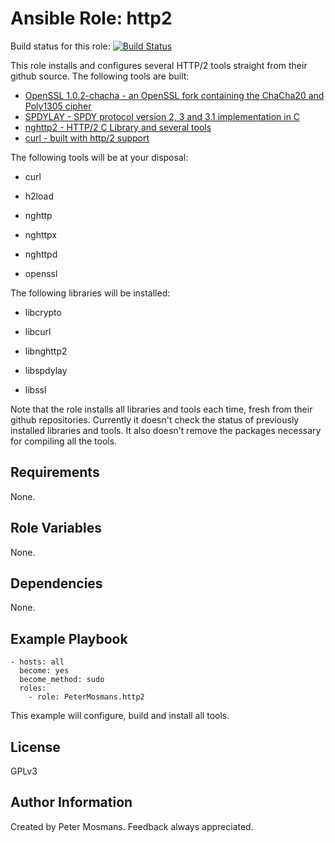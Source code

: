 Ansible Role: http2
===================


Build status for this role: [![Build Status](https://travis-ci.org/PeterMosmans/ansible-role-http2.svg)](https://travis-ci.org/PeterMosmans/ansible-role-http2)


This role installs and configures several HTTP/2 tools straight from their github source. The following tools are built:
* [OpenSSL 1.0.2-chacha - an OpenSSL fork containing the ChaCha20 and Poly1305 cipher](https://github.com/PeterMosmans/openssl)
* [SPDYLAY - SPDY protocol version 2, 3 and 3.1 implementation in C](https://github.com/tatsuhiro-t/spdylay)
* [nghttp2 - HTTP/2 C Library and several tools](https://github.com/tatsuhiro-t/nghttp2)
* [curl - built with http/2 support](https://github.com/bagder/curl)

The following tools will be at your disposal:
* curl

* h2load

* nghttp

* nghttpx

* nghttpd

* openssl

The following libraries will be installed:
* libcrypto

* libcurl

* libnghttp2

* libspdylay

* libssl



Note that the role installs all libraries and tools each time, fresh from their github repositories. Currently it doesn't check the status of previously installed libraries and tools. It also doesn't remove the packages necessary for compiling all the tools.


Requirements
------------

None.

Role Variables
--------------

None.

Dependencies
------------

None.

Example Playbook
----------------

```
- hosts: all
  become: yes
  become_method: sudo
  roles:
    - role: PeterMosmans.http2
```
This example will configure, build and install all tools.


License
-------

GPLv3

Author Information
------------------

Created by Peter Mosmans. Feedback always appreciated.
